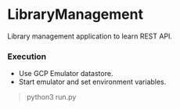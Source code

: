 # LibraryManagement
Library management application to learn REST API.


### Execution

- Use GCP Emulator datastore.
- Start emulator and set environment variables.

> python3 run.py
